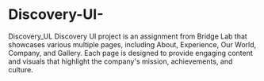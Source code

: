 # Discovery-UI-
Discovery_UL Discovery UI project is an assignment from Bridge Lab that showcases various multiple pages, including About, Experience, Our World, Company, and Gallery. Each page is designed to provide engaging content and visuals that highlight the company's mission, achievements, and culture.
